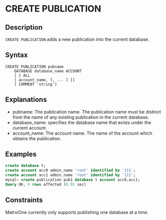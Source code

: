 # **CREATE PUBLICATION**

## **Description**

`CREATE PUBLICATION` adds a new publication into the current database.

## **Syntax**

```
CREATE PUBLICATION pubname
    DATABASE database_name ACCOUNT
    [ { ALL
    | account_name, [, ... ] }]
    [ COMMENT 'string']
```

## **Explanations**

- pubname: The publication name. The publication name must be distinct from the name of any existing publication in the current database.
- database_name: specifies the database name that exists under the current account.
- account_name: The account name. The name of the account which obtains the publication.

## **Examples**

```sql
create database t;
create account acc0 admin_name 'root' identified by '111';
create account acc1 admin_name 'root' identified by '111';
mysql> create publication pub1 database t account acc0,acc1;
Query OK, 0 rows affected (0.01 sec)
```

## **Constraints**

MatrxiOne currently only supports publishing one database at a time.
